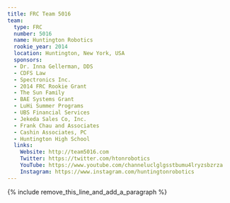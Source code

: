 ```yaml
---
title: FRC Team 5016
team:
  type: FRC
  number: 5016
  name: Huntington Robotics
  rookie_year: 2014
  location: Huntington, New York, USA
  sponsors:
  - Dr. Inna Gellerman, DDS
  - CDFS Law
  - Spectronics Inc.
  - 2014 FRC Rookie Grant
  - The Sun Family
  - BAE Systems Grant
  - LuHi Summer Programs
  - UBS Financial Services
  - Jekeda Sales Co, Inc.
  - Frank Chau and Associates
  - Cashin Associates, PC
  - Huntington High School
  links:
    Website: http://team5016.com
    Twitter: https://twitter.com/htonrobotics
    YouTube: https://www.youtube.com/channeluclglgsstbumu4lryzsbzrza
    Instagram: https://www.instagram.com/huntingtonrobotics
---
```


{% include remove_this_line_and_add_a_paragraph %}